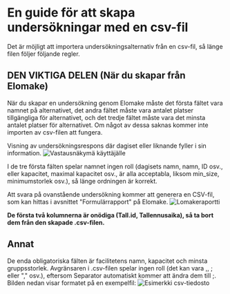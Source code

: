 # En guide för att skapa undersökningar med en csv-fil
Det är möjligt att importera undersökningsalternativ från en csv-fil, så länge filen följer följande regler.

## DEN VIKTIGA DELEN (När du skapar från Elomake)
När du skapar en undersökning genom Elomake måste det första fältet vara namnet på alternativet, det andra fältet måste vara antalet platser tillgängliga för alternativet, och det tredje fältet måste vara det minsta antalet platser för alternativet. Om något av dessa saknas kommer inte importen av csv-filen att fungera.

Visning av undersökningsrespons där dagiset eller liknande fyller i sin information.
<img src="/static/images/csv-reply-view.png" alt="Vastausnäkymä käyttäjälle">

I de tre första fälten spelar namnet ingen roll (dagisets namn, namn, ID osv., eller kapacitet, maximal kapacitet osv., är alla acceptabla, liksom min_size, minimumstorlek osv.), så länge ordningen är korrekt.

Att svara på ovanstående undersökning kommer att generera en CSV-fil, som kan hittas i avsnittet "Formulärrapport" på Elomake.
<img src="/static/images/csv-report-view.png" alt="Lomakeraportti">

<strong>De första två kolumnerna är onödiga (Tall.id, Tallennusaika), så ta bort dem från den skapade .csv-filen.</strong> 

## Annat
De enda obligatoriska fälten är facilitetens namn, kapacitet och minsta gruppsstorlek. Avgränsaren i .csv-filen spelar ingen roll (det kan vara ,, ; eller "," osv.), eftersom Separator automatiskt kommer att ändra dem till ;. Bilden nedan visar formatet på en exempelfil:
<img src="/static/images/csv.png" alt="Esimerkki csv-tiedosto">